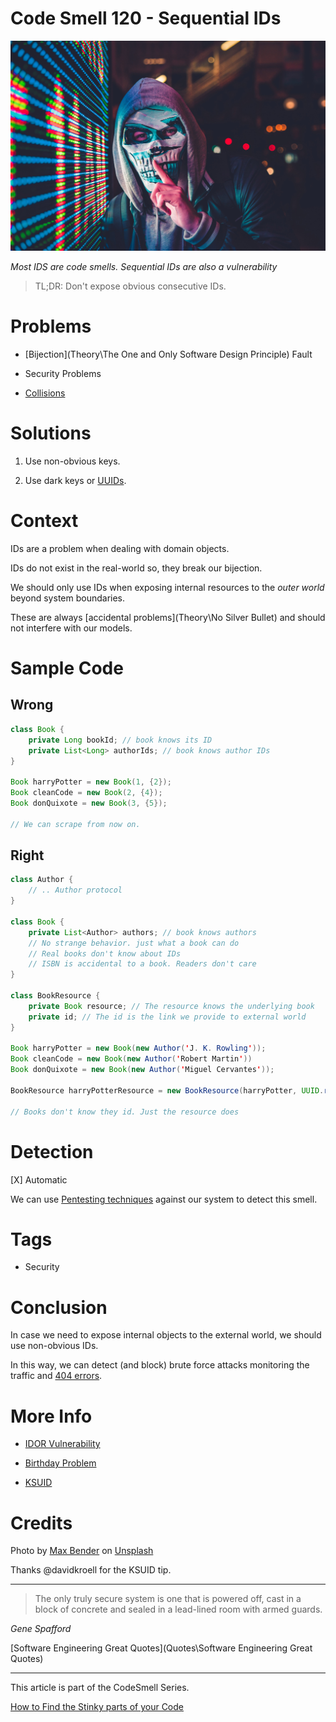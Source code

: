 # Code Smell 120 - Sequential IDs

![Code Smell 120 - Sequential IDs](max-bender-XIVDN9cxOVc-unsplash.jpg)

*Most IDS are code smells. Sequential IDs are also a vulnerability*

> TL;DR: Don't expose obvious consecutive IDs.

# Problems

- [Bijection](Theory\The One and Only Software Design Principle) Fault

- Security Problems

- [Collisions](https://en.wikipedia.org/wiki/Birthday_problem)

# Solutions

1. Use non-obvious keys.

2. Use dark keys or [UUIDs](https://en.wikipedia.org/wiki/Universally_unique_identifier).

# Context

IDs are a problem when dealing with domain objects.

IDs do not exist in the real-world so, they break our bijection.

We should only use IDs when exposing internal resources to the *outer world* beyond system boundaries.

These are always [accidental problems](Theory\No Silver Bullet) and should not interfere with our models.

# Sample Code

## Wrong

[Gist Url]: # (https://gist.github.com/mcsee/095409b419d460484cc418d549861c98)
```java
class Book {
    private Long bookId; // book knows its ID
    private List<Long> authorIds; // book knows author IDs
}

Book harryPotter = new Book(1, {2});
Book cleanCode = new Book(2, {4});
Book donQuixote = new Book(3, {5});

// We can scrape from now on.
```

## Right

[Gist Url]: # (https://gist.github.com/mcsee/83b1660ec07e5bafd0a5b1c567f76aee)
```java
class Author {    
    // .. Author protocol
}

class Book {    
    private List<Author> authors; // book knows authors
    // No strange behavior. just what a book can do
    // Real books don't know about IDs
    // ISBN is accidental to a book. Readers don't care
}

class BookResource {    
    private Book resource; // The resource knows the underlying book
    private id; // The id is the link we provide to external world
}

Book harryPotter = new Book(new Author('J. K. Rowling'));
Book cleanCode = new Book(new Author('Robert Martin'))
Book donQuixote = new Book(new Author('Miguel Cervantes'));
                             
BookResource harryPotterResource = new BookResource(harryPotter, UUID.randomUUID());                             

// Books don't know they id. Just the resource does
```

# Detection

[X] Automatic 

We can use [Pentesting techniques](https://en.wikipedia.org/wiki/Penetration_test) against our system to detect this smell.

# Tags

- Security 

# Conclusion

In case we need to expose internal objects to the external world, we should use non-obvious IDs.

In this way, we can detect (and block) brute force attacks monitoring the traffic and [404 errors](https://en.wikipedia.org/wiki/HTTP_404).

# More Info

- [IDOR Vulnerability](https://portswigger.net/web-security/access-control/idor)

- [Birthday Problem](https://en.wikipedia.org/wiki/Birthday_problem)

- [KSUID](https://segment.com/blog/a-brief-history-of-the-uuid/)

# Credits

Photo by [Max Bender](https://unsplash.com/@maxwbender) on [Unsplash](https://unsplash.com/s/photos/hacker)

Thanks @davidkroell for the KSUID tip.
  
* * *

> The only truly secure system is one that is powered off, cast in a block of concrete and sealed in a lead-lined room with armed guards.

_Gene Spafford_
 
[Software Engineering Great Quotes](Quotes\Software Engineering Great Quotes)

* * *

This article is part of the CodeSmell Series.

[How to Find the Stinky parts of your Code]()